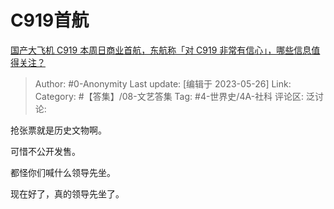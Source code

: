 # C919首航
[国产大飞机 C919 本周日商业首航，东航称「对 C919 非常有信心」，哪些信息值得关注？](https://www.zhihu.com/question/603136304/answer/3045595057)

> Author: #0-Anonymity
> Last update: [编辑于 2023-05-26]
> Link:
> Category: #【答集】/08-文艺答集
> Tag: #4-世界史/4A-社科
> 评论区:
> 泛讨论:

抢张票就是历史文物啊。

可惜不公开发售。

都怪你们喊什么领导先坐。

现在好了，真的领导先坐了。
